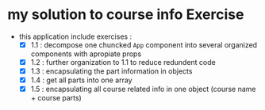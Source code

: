 # my solution to course info Exercise

- this application include exercises :
  - [x] 1.1 : decompose one chuncked `App` component into several organized components with apropiate props
  - [x] 1.2 : further organization to 1.1 to reduce redundent code
  - [x] 1.3 : encapsulating the part information in objects
  * [x] 1.4 : get all parts into one array
  * [x] 1.5 : encapsulating all course related info in one object (course name + course parts)
